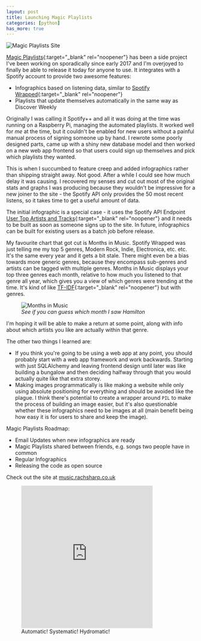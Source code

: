 ```yaml
---
layout: post
title: Launching Magic Playlists
categories: [python]
has_more: true
---
```


<img src="{{ site.baseurl }}public/images/magic_playlists.jpg" alt="Magic Playlists Site">

[Magic Playlists](https://music.rachsharp.co.uk){:target="_blank" rel="noopener"} has been a side project I've been working on sporadically since early 2017 and I'm
overjoyed to finally be able to release it today for anyone to use. It integrates with a Spotify
account to provide two awesome features: <!--more-->

- Infographics based on listening data, similar to [Spotify Wrapped](https://spotifywrapped.com){:target="_blank" rel="noopener"}
- Playlists that update themselves automatically in the same way as Discover Weekly

Originally I was calling it Spotify++ and all it was doing at the time was running on a Raspberry Pi, managing the automated playlists.
It worked well for _me_ at the time, but it couldn't
be enabled for new users without a painful manual process of signing someone up by hand.
I rewrote some poorly designed parts, came up with a shiny new database model and then worked on a new
web app frontend so that users could sign up themselves and pick which playlists they wanted.

This is when I succumbed to feature creep and added infographics rather than shipping straight away.
Not good. After a while I could see how much delay it was causing. I recovered my senses and cut
out most of the original stats and graphs I was producing because they wouldn't be impressive for a new
joiner to the site - the Spotify API only provides the 50 most recent listens, so it takes time to get
a useful amount of data.

The initial infographic is a special case - it uses the Spotify API Endpoint 
[User Top Artists and Tracks](https://developer.spotify.com/documentation/web-api/reference/personalization/get-users-top-artists-and-tracks/){:target="_blank" rel="noopener"}
and it needs to be built as soon as someone signs up to the site. In future, infographics can be built for existing
users as a batch job before release.

My favourite chart that got cut is Months in Music. Spotify Wrapped was just telling me my top 5 genres,
Modern Rock, Indie, Electronica, etc. etc. It's the same every year and it gets a bit stale. There might
even be a bias towards more generic genres, because they encompass sub-genres and artists can be tagged
with multiple genres. Months in Music displays your top three genres each month, relative to how much
you listened to that genre all year, which gives you a view of which genres were trending at the time.
It's kind of like [TF-IDF](https://en.wikipedia.org/wiki/Tf–idf){:target="_blank" rel="noopener"} but with genres.

<figure>
    <img src="{{ site.baseurl }}public/images/months_in_music.png" alt="Months in Music">
    <figcaption><i>See if you can guess which month I saw Hamilton</i></figcaption>
</figure>

I'm hoping it will be able to make a return at some point, along with info about which artists you like are
actually within that genre.

The other two things I learned are:

- If you think you're going to be using a web app at any point, you should probably start with a web app framework and
work backwards. Starting with just SQLAlchemy and leaving frontend design until later was like building
a bungalow and then deciding halfway through that you would actually quite like that extra storey.
- Making images programmatically is like making a website while only using absolute positioning for everything
and should be avoided like the plague. I think there's potential to create a wrapper around `PIL` to make the process
of building an image easier, but it's also questionable whether these infographics need to be images at all (main
benefit being how easy it is for users to share and keep the image).

Magic Playlists Roadmap:

- Email Updates when new infographics are ready
- Magic Playlists shared between friends, e.g. songs two people have in common
- Regular Infographics
- Releasing the code as open source

Check out the site at [music.rachsharp.co.uk](https://music.rachsharp.co.uk)

<figure>
    <iframe class="iframe-img" src="https://open.spotify.com/embed/user/rachel94sharp/playlist/67lBTn759313qtfzawWcxz" width="350" height="380" frameborder="0" allowtransparency="true" allow="encrypted-media"></iframe>
    <figcaption>Automatic! Systematic! Hydromatic!</figcaption>
</figure>
